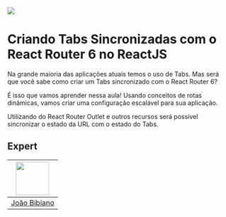 <img src="https://storage.googleapis.com/golden-wind/experts-club/capa-github.svg" />

# Criando Tabs Sincronizadas com o React Router 6 no ReactJS

Na grande maioria das aplicações atuais temos o uso de Tabs. Mas será que você sabe como
criar um Tabs sincronizado com o React Router 6?

É isso que vamos aprender nessa aula! Usando conceitos de rotas dinâmicas, vamos criar
uma configuração escalável para sua aplicação.

Utilizando do React Router Outlet e outros recursos será possível sincronizar o estado da URL com o estado do Tabs.

## Expert

| [<img src="https://avatars.githubusercontent.com/u/29175815?s=400&u=0fee7695511e1dfabdf5eaacd405853d4e69745c&v=4" width="75px;"/>](https://github.com/joaovbibiano) |
| :-----------------------------------------------------------------------------------------------------------------------------------------------------------------: |
|                                                           [João Bibiano](https://github.com/joaovbibiano)                                                           |
